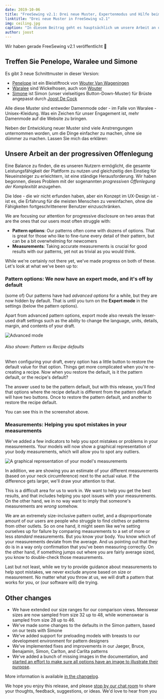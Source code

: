 ```yaml
---
date: 2019-10-06
title: "FreeSewing v2.1: Drei neue Muster, Expertenmodus und Hilfe beim Massnehmen"
linktitle: "Drei neue Muster in FreeSewing v2.1"
img: ceiling.jpg
caption: "In diesem Beitrag geht es hauptsächlich um unsere Arbeit an der progressiven Offenlegung. Außerdem: Drei neue Schnittmuster!"
author: joost
---
```


Wir haben gerade FreeSewing v2.1 veröffentlicht 🎉

## Treffen Sie Penelope, Waralee und Simone

Es gibt 3 neue Schnittmuster in dieser Version:

 - [Penelope](/patterns/penelope) ist ein Bleistiftrock von [Wouter Van Wageningen](/users/wouter.vdub)
 - [Waralee](/patterns/waralee) sind Wickelhosen, auch von [Wouter](/users/wouter.vdub)
 - [Simone](/patterns/simone) ist Simon (unser vielseitiges Button-Down-Muster) für Brüste angepasst durch [Joost De Cock](/users/joost)

Alle diese Muster sind entweder Damenmode oder - im Falle von Waralee - Unisex-Kleidung. Was ein Zeichen für unser Engagement ist, mehr Damenmode auf die Website zu bringen.

Neben der Entwicklung neuer Muster sind viele Anstrengungen unternommen worden, um die Dinge einfacher zu machen, ohne sie dümmer zu machen. Lassen Sie mich das erklären:

## Unsere Arbeit an der progressiven Offenlegung

Eine Balance zu finden, die es unseren Nutzern ermöglicht, die gesamte Leistungsfähigkeit der Plattform zu nutzen und gleichzeitig den Einstieg für Neueinsteiger zu erleichtern, ist eine ständige Herausforderung. Wir haben begonnen, dieses Problem mit der sogenannten *progressiven Offenlegung der Komplexität* anzugehen.

Die Idee - die wir nicht erfunden haben, aber ein Konzept im UX-Design ist - ist es, die Erfahrung für die meisten Menschen zu vereinfachen, ohne die Fähigkeiten fortgeschrittenerer Benutzer einzuschränken.

We are focusing our attention for progressive disclosure on two areas that are the ones that our users most often struggle with:

 - **Pattern options**: Our patterns often come with dozens of options. That is great for those who like to fine-tune every detail of their pattern, but can be a bit overwhelming for newcomers
 - **Measurements**: Taking accurate measurements is crucial for good results with our patterns, yet not as trivial as you would think.

While we're certainly not there yet, we've made progress on both of these. Let's look at what we've been up to:

### Pattern options: We now have an expert mode, and it's off by default

(some of) Our patterns have had *advanced options* for a while, but they are now hidden by default. That is until you turn on the **Expert mode** in the settings (below the pattern options).

Apart from advanced pattern options, export mode also reveals the lesser-used draft settings such as the ability to change the language, units, details, margin, and contents of your draft.

![Advanced mode](recreate.png)

<Note> 

###### Also shown: Pattern vs Recipe defaults

When configuring your draft, every option has a little button to restore the default value for that option.
Things get more complicated when you're re-creating a recipe. Now when you restore the default, is it the pattern default, or the recipe's default?

The answer used to be the pattern default, but with this release, you'll find that options where the recipe default is different from the pattern
default will have two buttons. Once to restore the pattern default, and another to restore the recipe default. 

You can see this in the screenshot above.

</Note>

### Measurements: Helping you spot mistakes in your measurements

We've added a few indicators to help you spot mistakes or problems in your measurements. Your models will now show a graphical representation of your body measurements, which will allow you to spot any outliers.

![A graphical representation of your model's measurements](model.png)

In addition, we are showing you an estimate of your different measurements (based on your neck circumference) next to the actual value. If the difference gets larger, we'll draw your attention to that.

This is a difficult area for us to work in. We want to help you get the best results, and that includes helping you spot issues with your measurements. On the other hand, we in no way want to imply that someone's measurements are *wrong* somehow.

We are an extremely size-inclusive pattern outlet, and a disproportionate amount of our users are people who struggle to find clothes or patterns from other outlets. So on one hand, it might seem like we're setting ourselves up for failure by comparing measurements to a set of more or less *standard* measurements. But you know your body. You know which of your measurements deviate from the average. And us pointing out that they do is in a way only confirmation that you've been measuring correctly. On the other hand, if something jumps out where you are fairly average sized, you know to double-check those measurements.

Last but not least, while we try to provide guidance about measurements to help spot mistakes, we never exclude anyone based on size or measurement. No matter what you throw at us, we will  draft a pattern that works for you, or (our software will) die trying.

## Other changes

 - We have extended our size ranges for our comparison views. Menswear sizes are now sampled from size 32 up to 48, while womenswear is sampled from size 28 up to 46.
 - We've made some changes to the defaults in the Simon pattern, based on our tests with Simone
 - We've added support for preloading models with breasts to our development environment for pattern designers
 - We've implemented fixes and improvements in our Jaeger, Bruce, Benajamin, Simon, Carlton, and Carlita patterns
 - We've added a bunch of missing images in the documentation, and [started an effort to make sure all options have an image to illustrate their purpose](https://github.com/freesewing/freesewing.org/issues/190).

More information is available [in the changelog](https://github.com/freesewing/freesewing/blob/develop/CHANGELOG.md).

We hope you enjoy this release, and please [stop by our chat room](https://gitter.im/freesewing/chat) to share your thoughts, feedback, suggestions, or ideas. We'd love to hear from you 

